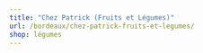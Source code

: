 ```yaml
---
title: "Chez Patrick (Fruits et Légumes)"
url: /bordeaux/chez-patrick-fruits-et-legumes/
shop: légumes
---
```

